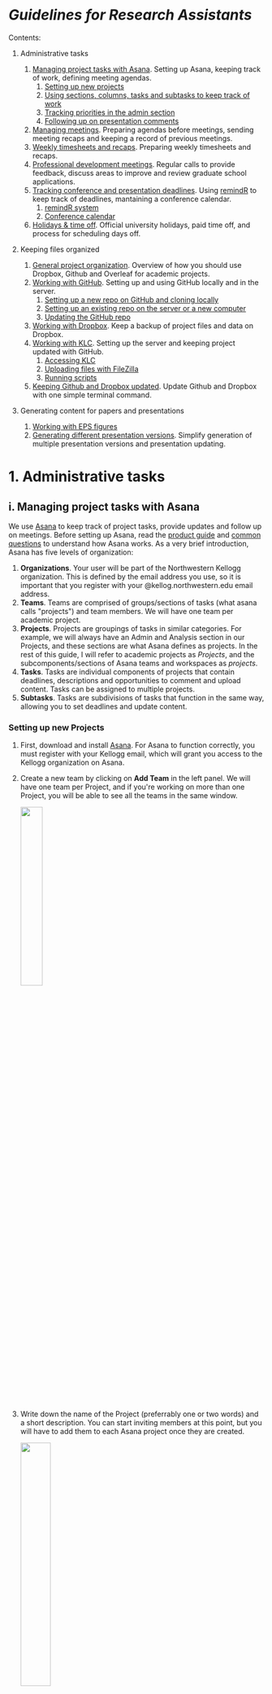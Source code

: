 # *Guidelines for Research Assistants*

Contents:
1. Administrative tasks
    1. [Managing project tasks with Asana](#i-managing-project-tasks-with-asana). Setting up Asana, keeping track of work, defining meeting agendas.
        1. [Setting up new projects](#setting-up-new-projects)
        2. [Using sections, columns, tasks and subtasks to keep track of work](#using-sections-columns-tasks-and-subtasks-to-keep-track-of-work)
        3. [Tracking priorities in the admin section](#tracking-priorities-in-the-admin-section)
        4. [Following up on presentation comments](#following-up-on-presentation-comments)
    2. [Managing meetings](#ii-managing-meetings). Preparing agendas before meetings, sending meeting recaps and keeping a record of previous meetings.
    3. [Weekly timesheets and recaps](#iii-weekly-timesheets-and-recaps). Preparing weekly timesheets and recaps.
    4. [Professional development meetings](#iv-professional-development-meetings). Regular calls to provide feedback, discuss areas to improve and review graduate school applications.
    5. [Tracking conference and presentation deadlines](#v-keeping-track-of-conference-and-presentation-deadlines). Using [remindR](https://github.com/clandinq/remindr) to keep track of deadlines, mantaining a conference calendar.
    	1. [remindR system](#reminder-system)
        2. [Conference calendar](#calendar-with-conference-dates)
    6. [Holidays & time off](#vi-holidays-and-time-off). Official university holidays, paid time off, and process for scheduling days off.

2. Keeping files organized
    1. [General project organization](#i-general-project-organization). Overview of how you should use Dropbox, Github and Overleaf for academic projects.
    2. [Working with GitHub](#ii-working-with-github). Setting up and using GitHub locally and in the server.
        1. [Setting up a new repo on GitHub and cloning locally](#setting-up-a-new-repo-on-github-and-cloning-locally)
        2. [Setting up an existing repo on the server or a new computer](#setting-up-an-existing-repo-on-the-server-or-a-new-computer)
        3. [Updating the GitHub repo](#updating-the-github-repo)
    3. [Working with Dropbox](#iii-working-with-dropbox). Keep a backup of project files and data on Dropbox.
    4. [Working with KLC](#iv-working-with-the-kellogg-linux-cluster-klc-server). Setting up the server and keeping project updated with GitHub.
        1. [Accessing KLC](#accessing-klc)
        2. [Uploading files with FileZilla](#uploading-files-via-filezilla)
        3. [Running scripts](#running-scripts)
    5. [Keeping Github and Dropbox updated](#v-keeping-github-and-dropbox-updated). Update Github and Dropbox with one simple terminal command.

3. Generating content for papers and presentations
    1. [Working with EPS figures](#i-working-with-eps-figures)
    2. [Generating different presentation versions](#v-generating-different-presentation-versions). Simplify generation of multiple presentation versions and presentation updating.


# 1. Administrative tasks
## i. Managing project tasks with Asana
We use [Asana](https://asana.com/) to keep track of project tasks, provide updates and follow up on meetings. Before setting up Asana, read the [product guide](https://asana.com/guide/help) and [common questions](https://asana.com/guide/help/faq/common-questions) to understand how Asana works. As a very brief introduction, Asana has five levels of organization:
1. **Organizations**. Your user will be part of the Northwestern Kellogg organization. This is defined by the email address you use, so it is important that you register with your @kellog.northwestern.edu email address.
2. **Teams**. Teams are comprised of groups/sections of tasks (what asana calls "projects") and team members. We will have one team per academic project.
3. **Projects**. Projects are groupings of tasks in similar categories.  For example, we will always have an Admin and Analysis section in our Projects, and these sections are what Asana defines as projects. In the rest of this guide, I will refer to academic projects as *Projects*, and the subcomponents/sections of Asana teams and workspaces as *projects*.
4. **Tasks**. Tasks are individual components of projects that contain deadlines, descriptions and opportunities to comment and upload content. Tasks can be assigned to multiple projects.
5. **Subtasks**. Tasks are subdivisions of tasks that function in the same way, allowing you to set deadlines and update content.

### Setting up new Projects
1. First, download and install [Asana](https://asana.com/). For Asana to function correctly, you must register with your Kellogg email, which will grant you access to the Kellogg organization on Asana. 
2. Create a new team by clicking on **Add Team** in the left panel. We will have one team per Project, and if you're working on more than one Project, you will be able to see all the teams in the same window.

    <img src="https://github.com/clandinq/ra_guide/blob/main/pictures/asana/asana_setup_1.png" align="center" height="30%" width="30%">

2. Write down the name of the Project (preferrably one or two words) and a short description. You can start inviting members at this point, but you will have to add them to each Asana project once they are created.

    <img src="https://github.com/clandinq/ra_guide/blob/main/pictures/asana/asana_setup_2.png" align="center" height="35%" width="35%">
    
3. The next step is to create Asana projects, which will be sections of our Project.
    1. Click on **Create a Project** below the selected team.

        <img src="https://github.com/clandinq/ra_guide/blob/main/pictures/asana/asana_setup_3.png" align="center" height="30%" width="30%">
        
    2. Select **Blank project** for project setup.
    
        <img src="https://github.com/clandinq/ra_guide/blob/main/pictures/asana/asana_setup_4.png" align="center" height="40%" width="40%">
    
    3. Define the section's name (e.g. "Admin"), choose **Board** as the default view, and leave privacy settings as **Public to team**. Click **Continue** to finalize creating this project. If you forget to set this up when creating the project, you can configure Board as the default view in the project settings.
        
        <img src="https://github.com/clandinq/ra_guide/blob/main/pictures/asana/asana_setup_6.png" align="center" height="30%" width="30%">
        
    4. Click on **Start adding tasks** and **Go to project**.
        
        <img src="https://github.com/clandinq/ra_guide/blob/main/pictures/asana/asana_setup_7.png" align="center" height="30%" width="30%">
        
    5. By default, the project will have three columns: To do, In progress, and Complete. Add a fourth column called "Archive".
        
        <img src="https://github.com/clandinq/ra_guide/blob/main/pictures/asana/asana_setup_8.png" align="center" height="50%" width="50%">
        
    6. Once you have set up an initial project, click on the three dots next to the project name and select **Duplicate Project**. Duplicate the project to generate a section called Admin, a second one called Agenda, and a third one called Analysis. These three sections will be the base of the Project, since most tasks will fall into the Analysis category, Agenda is used for meetings, and Admin will contain administrative tasks. More details are explained in the [following part of the guide](https://github.com/clandinq/ra_guide/#using-sections-to-keep-track-of-different-types-of-tasks).

        <img src="https://github.com/clandinq/ra_guide/blob/main/pictures/asana/asana_setup_9.png" align="center" height="40%" width="40%">
        
    7. For each duplicated project, click on the down arrow next to the project name, and change the project's color so that it is easily identifiable.
    
        <img src="https://github.com/clandinq/ra_guide/blob/main/pictures/asana/asana_setup_11.png" align="center" height="40%" width="40%">
        
    8. Here is an example of how the sections of a Project looks like:
        
        <img src="https://github.com/clandinq/ra_guide/blob/main/pictures/asana/asana_setup_12.png" align="center" height="25%" width="25%">        
        
    9. Once all projects have been set up, invite all researchers and RAs as collaborators to the team.Once they have accepted your invitation, you can (and should) invite them to join the rest of the projects.  Ask collaborators (by assigning them a first task) to input their full name and a picture so that it's easy to identify task ownership. You can invite new members to a maximum of three projects. You can see who is a member of each project on the left of the search bar: 
    
        <img src="https://github.com/clandinq/ra_guide/blob/main/pictures/asana/colab_1.png" align="center" height="40%" width="40%">        
        
### Using sections, columns, tasks and subtasks to keep track of work
#### Sections
Keep different types of tasks in separate sections. Most projects will have the following sections:
- **Admin**: This section should contain administrative tasks. For example, writing up presentation comments and organizing tasks in Asana.
- **Agenda**: Keep items to be discussed in meetings in this section. Also, there should be a category (column) titled "Priorities" with the priorities of all the team members. This is explained more in detail in the [next part of the guide](https://github.com/clandinq/ra_guide/#keeping-track-of-agenda-contents).
- **Analysis**: All analysis-related tasks will be in this section. This should be the center of any project.
- **Presentations**: Tasks for presentations and conferences.
- **References**: Relevant references to keep in mind when writing the paper.
- **Comments**: Presentation comments. More details in the following sections.

Other sections projects can have include:
- Budget
- Grant deliverables
- Surveys

Feel free to set up new sections if necessary.

#### Columns
Most sections should have the following columns:
- **To do**: Tasks that have not been started yet.
- **In progress**: Tasks you are currently working on.
- **Complete**: Recently completed tasks.
- **Archive**: Completed tasks that have been discussed with researchers and whose output has been acknowledged. 

When completing a task, move it to the **Complete** column and add the task to the **Agenda** section to ensure it gets discussed in the next meeting with PIs. If it's a minor task that does not to be discussed in a meeting, you can assign a subtask to a PI so that they review what you've done, or alternatively, tag them in a comment. Once the task has been acknowledged, and if there are no more follow-up tasks that will be assigned to the same item, you can mark it as complete by clicking the check mark button and moving it to **Archive**.

#### Tasks and subtasks
All the work you do can be added as tasks and subtasks. The following is an example of a couple of tasks in Asana:

<img src="https://github.com/clandinq/ra_guide/blob/main/pictures/asana/task.png" align="center" height="25%" width="25%">

Lengthier tasks should be broken down into subtasks:

<img src="https://github.com/clandinq/ra_guide/blob/main/pictures/asana/subtask.png" align="center" height="40%" width="40%">

General guidelines for working with tasks and subtasks:
- **Naming**: Tasks and subtasks should have clear, short names that makes it easy to identify them. You can write down a full breakdown of the required task in the description section of the task or subtask. 
- **Deadlines**: When creating tasks, assign them to the main person responsible for completing the task, and assign a deadline. They are generally not hard deadlines, but can help to prioritize and identify tasks that have dragged on for longer than necessary. For tasks assigned to you, if the person creating the task did not put a deadline, set your own deadline to give the researchers a sense of when you think the task will be completed by. Subtasks can also have deadlines assigned to them. 
- **Adding results**: When adding results (graphs or tables), attach them as screenshots or JPG / PNG files, since PDF and EPS files will not show previews. If necessary, you can also attach Excel documents. If the description does not include it, add the reason why the analysis is being conducted, what the hypothesis was being tested, whether the results confirm or reject the hypothesis, and what can be concluded from the results.
- **Likes**: Use the like button to indicate that you've seen a task that has been assigned to you. **Don't forget to like comments to let PIs and other RAs know that you have seen their comments**.

### Tracking priorities in the admin section
The first column in the **Admin** section should be called "Priorities", and will include a task for each team member with their priorities:

<img src="https://github.com/clandinq/ra_guide/blob/main/pictures/asana/priorities_1.png" align="center" height="25%" width="25%">     

Include as subtasks current tasks by order of priority, with the most important tasks first. Delete subtasks when completed. This is so that it's easier to keep track of current tasks (since most of the time there will be several tasks assigned to you), and that PIs can know what your curent priorities are. **Always keep this section up to date**. Here is an example of a priorities task:

<img src="https://github.com/clandinq/ra_guide/blob/main/pictures/asana/priorities_2.png" align="center" height="40%" width="40%">     

### Keeping track of agenda contents
The agenda section is used to keep track of current priorities and items to be discussed in each meeting. Start by creating a column for each regular meeting:

<img src="https://github.com/clandinq/ra_guide/blob/main/pictures/asana/agenda_0.png" align="center" height="50%" width="50%">     

Follow these steps to add tasks to the agenda:
1. Click on a task that you want to add to a meeting agenda.

    <img src="https://github.com/clandinq/ra_guide/blob/main/pictures/asana/agenda_1.png" align="center" height="25%" width="25%"> 
    
2. Click on **Add to projects** and select **Agenda**.

    <img src="https://github.com/clandinq/ra_guide/blob/main/pictures/asana/agenda_2.png" align="center" height="30%" width="30%"> 
  
3. Select the meeting to add the task to.

    <img src="https://github.com/clandinq/ra_guide/blob/main/pictures/asana/agenda_3.png" align="center" height="30%" width="30%"> 

4. The other section's color will display in the selected task. For example, this task is in the section **Analysis** and the Admin's section pink color is drawn over the task.

    <img src="https://github.com/clandinq/ra_guide/blob/main/pictures/asana/agenda_4.png" align="center" height="25%" width="25%"> 

5. Once you have added all relevant tasks to the agenda, it will be easier to write the agenda email and add the detailed agenda to the Google Docs with detailed agendas and meeting recaps.

    <img src="https://github.com/clandinq/ra_guide/blob/main/pictures/asana/agenda_5.png" align="center" height="25%" width="25%"> 

### Following up on presentation comments
PIs receive valuable comments from conferences where they present their academic projects. Asana can help convert these comments to actionable tasks, and by grouping comments by topic, prioritize which should be worked on first.

1. After each paper presentation, add a task in **Admin** asking the presenter to share the comments from the presentation. If you have the opportunity of being at the presentation, write down _every_ question asked, and who asked the question.
2. Create a document in the Project's Dropbox where you keep all presentation comments (example [here](https://github.com/clandinq/ra_guide/blob/main/docs/Presentation%20comments.docx)). Color-code comments from PIs and RAs and highlight comments that should become tasks:

    <img src="https://github.com/clandinq/ra_guide/blob/main/pictures/asana/comments_1.png" align="center" height="40%" width="40%"> 

3. Add comments to the **Comments** section on Asana. Group comments by topic, and make sure to assign actionable comments to the **Analysis** section.

    <img src="https://github.com/clandinq/ra_guide/blob/main/pictures/asana/comments_2.png" align="center" height="50%" width="45%"> 
    <br/><br/>
    <img src="https://github.com/clandinq/ra_guide/blob/main/pictures/asana/comments_3.png" align="center" height="40%" width="40%"> 
    
4. Once a comment has been dealt with (either task has been done, or PI has responded the comment), move the comment to the **Complete** column in the **Comments** section. Assign the task to PIs so they can review, and once processed, ensure they are marked as complete and moved to the **Archive** column.

## ii. Managing meetings
1.	Send a meeting agenda **at least an hour before each meeting** with detailed items to discuss in the meeting and attaching all content relevant to the meeting. A useful way to remember is to set a calendar event with an email reminder for the agenda an hour or more before the meeting. Keep track of content for each meeting in Asana:
    1. Keep track of agenda items by adding them as tasks in an Asana project titled “Agenda”. 
    2. Make a different section for each recurring meeting, and update tasks with what was discussed in the presentation. 
    3. When tasks are complete, mark as complete and move to a section titled “Complete”.
2.	Send a meeting recap after each meeting with detailed notes about what was discussed in each meeting.
    1. Each item should have a discussion and tasks section.
        1. In the discussion section, write comments when possible as problem + potential solution.
        2. Immediately add items from tasks section to Asana.
    2. Upload summaries to a Google Docs document, and include this link in all recap emails.

## iii. Weekly timesheets and recaps

## Timesheets
All research assistants fill out a weekly timesheet. This is helpful for planning, making sure PIs are optimizing your time and setting realistic expectations about how long different tasks will take. HERE is an example of a timesheet.

### Filling out timesheets
There are two options for filling out timesheets: filling out the timesheet directly or using [Clockify](https://clockify.me/).

#### 1. Filling out Excel timesheet directly
One option is to keep the Excel open and fill it in when you start and stop working on a task. You can use a couple of shortcuts to make filling out the timesheet easier: `Ctrl+` to enter the current date in a cell and `Ctrl+Shift+` to enter the current time. 

#### 2. Using Clockify 
[Clockify](https://clockify.me/) is a time tracking app for Mac OS X, Windows, and web browsers. With Clockify, you can register individual entries as parts of tasks and projects, which makes this app easily compatible with the format of timesheets: 
- **Projects**: This field is useful when you want to track your time beyond RA work (for example, to keep yourself accountable when studying for the GRE or working on graduate school applications). You can make a project titled *RA work* and then only keep these entries for the timesheet.
- **Tasks**: This field can be used for project names if you're working on multiple projects (or for multiple PIs), or for individual tasks that group several subtasks if you only work for one PI.
- **Description**: Here, you should provide a short but useful description of the current task you're working on.

To download your Clockify entries for last week:
1. First, open https://app.clockify.me/reports/detailed. 
2. Then, select the entries for last week and filter by project or client. 
3. Afterward, click on **Export** and **Save as CSV**. 
4. Download the Clockify processing script and update the location of the Downloads folder. 
5. Once you run the script, you can copy and paste the output directly into the timesheet. 

By default, Clockify keeps the filters you used in your last session, so it is easier to download data after doing the initial set-up.

The benefit of using Clockify is that you can easily track time for your other personal projects, whether taking a class or preparing applications. Additionally, you can analyze how you're spending your time, which can help you make necessary changes to your workday.

## Weekly recaps
You should include timesheets in a weekly email sent every Monday morning recapping what the main things you accomplished during the last week were and your main priorities for the upcoming week in bullet points. Include as the subject of the email: [Name] Weekly email (X hours). Below are a few example emails from other RAs:  
### RA working for 1 professor on 1 project
Last week:
1. Worked on grant deliverable: updated prize analyses scripts and wrote the section in Overleaf.
2. Reviewed survey incentives documentation.
3. Updated the tool data.
4. Implemented, tested, and published the set of new questions in Qualtrics. I also updated the English and Spanish versions of the questionnaires.
5. Minor tasks: Assigned tasks to Vicente, asked Nico about Google Ads consultation and posted his answer in Asana, emails with J-PAL, reviewed old budget documentation to switch to the research account after depleting TFI funds, and updated our master budget.

This week:
1. Work on NBER IRB submission.
2. Review the last version of the follow-up survey.
3. Pilot the follow-up survey.
4. Finish all the pending tasks for the prize analysis (review my writing and update scripts).

### RA working for 1 professor on multiple projects
Last week:
1. Project A:
	1. Worked on updating non-adoption calculations (top priority for tomorrow’s meeting)
	2. Worked on updating survey weights
	3. Generated output directories, updated previous tables and scripts
2. Project B:
	1. Set up new git locally in server,
	2. Started replication (currently about 50% through).

This week:
1. Project A:
	1. Update survey weights
	2. Finish updating non-adoption calculations
	3. Finish updating above-below median number of workers heterogeneity
	4. Finish updating Asana with all previous comments
2. Project B:
	1. Finish replication

### RA working separately for multiple professors
Last week:
1. Sean:
	1. Updated survey with profits note and num of employees questions
	2. Tested new way to ask for banks/firms of POS in survey
	3. Updated manual of surveyor
	4. Summarized EMEC scripts
2. Jacopo:
	1. Analyzed the case of dscrgrp variable from ESS
	2. Produced correlation tables (ESS, Gallup)
	3. Produced new graphs about dscr variables

This week:
1. Sean:
	1. Figure out what is going on with the NAs
	2. Add pre-survey questions about finding the owner of the retail
2. Jacopo:
	1. Figure out what is going on with some countries and number of respondents in ESS

## iv. Professional development meetings
We will have regularly scheduled (monthly or quarterly) professional development meetings to provide feedback to each other, help pinpoint strengths I can highlight in a letter of recommendation, discuss areas to improve (which will be a mandatory point in each meeting, so don’t interpret feedback on areas to improve as a bad sign), and check in on the status of your preparation for grad school applications.
 
In general, we can discuss the following things in the meeting:

1. **Graduate school preparation**
    - What classes are you taking/how are they going?
    - Status of GRE/TOEFL/anything else you need to do for grad school applications
    - Give me feedback: how can I do a better job mentoring/supporting you?
2. **RA work**
    - What were you most proud of this month/quarter?
    - What do you think you could improve on?
    - What areas would you like to grow?

By 5pm the night before the meeting, please e-mail me with:

1. Graduate school preparation:
    - An outline of how your graduate school preparation is going (if applicable)
2. RA work:
    1. A brief summary of what you've accomplished in the last month.
    2. Describe areas you can improve.
    3. Discuss things you'd like to grow into.
3. An outline of other issues you'd like to discuss

At the end each meeting, remember to schedule next month's/quarter's meeting. You can set up a repeating Google Calendar event with an email reminder a few weeks before to confirm the date and time.

## v. Keeping track of conference and presentation deadlines
### Reminder system
One important aspect of RA work is keeping track of deadlines related to presentations and grants. Professors must keep track of several deadlines: 
- Applications to dozens of conferences over the course of a single year to present their current work
- Sending paper drafts to discussants on time
- Preparing slides for presentations
- Submitting grand deliverables

Managing this manually is both time consuming and often leads to unwanted errors. I wrote a series of scripts ([remindR](https://github.com/clandinq/remindr)) to help project managers, researchers, research assistants and students keep track of deadlines related to academic projects. This system can send out four types of reminders:
1.	Future conference reminders. These are reminders to check if future conferences have announced details that would allow to track them (deadlines, submission links, and descriptions).
2.	Conference deadlines. Reminders to submit papers or abstracts to conferences.
3.	Upcoming presentations. Reminders for upcoming presentations, including slide submission deadlines.
4.	Grant deadlines. This can be useful both when applying for grants and when submitting grant deliverables.

Follow the instructions on the repo to set up remindR in your computer. The system is easy to set up, works with Mac OS X and Windows, and can be constantly modified when we’re notified of new deadlines. Please confirm with Sean / other PIs whenever you add a deadline to one of the lists. Also, it is important to keep track of the log to see that the system is working smoothly, and raise an issue on GitHub whenever there is a coding issue.

### Calendar with conference dates
Along with this reminder system, you should create a new calendar where you make all-day events for conferences we have applied, are applying to, and are presenting in. This way, we can determine whether there are any overlapping conferences and choose which one to apply to. 

Event titles should begin with **APP:** if applied or are applying to the conference, and **PRES:** if we are presenting at a conference. Include more details in the event description, including the conference website. Below is an example of a situation where having calendar events proved helpful: we found a conflict between two conferences and decided PIs could present in both.

## vi. Holidays and time off

### University policies on holidays and time off

- **Paid university holidays**. You can view the university holiday calendar [here](https://www.northwestern.edu/hr/benefits/leaves-holidays/university-scheduled-holidays.html). In cases when you have to work on an official holiday, you can make up by taking an alternate workday off. For example, in your timesheet, you would register the working hours during that day and add a note in the “Time off” sheet that says you have an extra vacation day.
- **Vacation time**. During your first year, you will have 2 weeks of vacation time. After you have completed one year, you will have 3 weeks of vacation time per year. Any week where you want to take a vacation day would have 8 fewer hours of expected work. You can view more details [here](https://www.northwestern.edu/hr/benefits/leaves-holidays/vacation-time.html).
- **Personal floating holidays**. [Personal floating holidays](https://www.northwestern.edu/hr/benefits/leaves-holidays/personal-floating-holidays.html) are available for personal use and may be used as an extension of vacation time. The number of personal floating days available depend on the hire date. Hires from September 1 to November 30 (as it is the case with most RAs) will have 3 personal floating holidays available during the fiscal year (September 1 to August 31). Personal floating holidays unused at the end of the fiscal year are forfeited.
- **Vacation payouts**. Staff members will be paid out their accrued and unused vacation time and personal floating holidays at the termination of their contract. You can find more information about the process [here](https://www.northwestern.edu/hr/benefits/leaves-holidays/vacation-time.html).
- **Sick days**. 15 [sick days](https://www.northwestern.edu/hr/benefits/leaves-holidays/sick-time/incidental-sick-time.html) available per year.

### Process for taking time off
1. Ask for permission to supervisors.
2. Add days off to [WFS](https://www.northwestern.edu/hr/essentials/hr-systems/timekeeping/instructions.html).
3. Forward approval to department manager.
4. Send supervisors a calendar invite for an all-day event titled “RA *name* day off” for the days you will be out.

The process for days off if you are going to make up the hours and not take a vacation day are steps 1 and 3 above.

# 2. Keeping files organized
## i. General project organization
In academic projects, it's essential to keep files synchronized between multiple computers and backed-up over time. This allows to easily share scripts and results with PIs, keep raw and processed data backed up, maintain a record of changes in different files, and permit other RAs and PIs to work on the same papers, presentations and scripts. We accomplish all of these tasks with the help of Dropbox, Github and Overleaf: Dropbox mainly for backing-up data, GitHub to track the history of file changes and update files, and Overleaf to allow PIs to easily modify papers without having to use a Latex processor. This system also integrates with the KLC server for processing large datasets.

Our system works the following way:
1. **Local folder set-up and structure**. For existing projects, you should [clone the repo in your computer](#setting-up-an-existing-repo-on-the-server-or-a-new-computer). If this is a new project, start by setting up a local project folder with the following structure:
    - **admin**: This folder should contain administrative files, for example agreements, contracts, and grant proposals.
    - **data**: Only raw data go in this folder.
    - **documentation**: Documentation about the data goes in this folder.
    - **logs**: Only create this folder when generating logs from running scripts on the server.
    - **paper**: Paper tex and pdf documents.
    - **pictures**: Any pictures to be included in the paper or presentation.
    - **presentations**: Presentation tex and pdf documents.
    - **proc**: Processed data sets go in this folder.
    - **results**: Results go in this folder.
        - **figures**: Subfolder for figures.
	- **tables**: Subfolder for tables.
    - **scripts**: Code goes in this folder
        - **programs**: A subfolder containing functions called by the analysis scripts (if applicable).
    - An .Rproj file for the project. (This can be created in RStudio, with File > New Project.).
    You will normally work in your local folder unless working with large datasets or complex scripts (when you will have to use the server).

2. **Keep files backed-up and updated with GitHub**
    - Git is an open-source version control system that helps track file changes across time. GitHub is a company that hosts Git repositories (project folders), including the full history of each file. For example, for any given script that is constantly synchronized with GitHub, you can access the different versions of the script you had backed up over time. You can learn more about Git and GitHub [here](https://docs.github.com/en/get-started/using-git/about-git). 
    - If you set up a new project folder from scratch, follow the [instructions](#setting-up-a-new-repo-on-github-and-cloning-locally) to set up a new GitHub repo.
    - Every time you are done making important changes to a file, want to back-up your work or share it with another project member, you should [push your changes to GitHub](#updating-the-github-repo). At the same time, during this process you will import the changes made (pushed) by other users to the repository (repo).
    
3. **Back up data with Dropbox**
    - Dropbox is mainly used for backing-up raw datasets. This can help reduce disk usage when working with large datasets, as you can delete the raw dataset from your local `data` folder and still be able to access it on Dropbox. We also use Dropbox for keeping constant backups of results and scripts that can easily be shared with PIs.

4. **Working on papers using Overleaf**
    - Some PIs prefer to work on papers using Overleaf, and it can also be useful to access and edit papers and presentations from any computer. To sync with GitHub, the users who want to make changes on Overleaf must have a Premium Overleaf subscription, either the Standard or Professional plan. Project members that don't need to make changes on Overleaf do not need to have a Premium subscription.
  
5. **Working on the server**
    - When working from the server, you will [set up the GitHub repo on the server](#setting-up-an-existing-repo-on-the-server-or-a-new-computer) and keep scripts and results backed-up with GitHub.
    - Files can be sent (raw data) and retrieved (processed data) using [FileZilla](#transferring-files-via-filezilla)

The system is summarized in the following chart:

<img src="https://github.com/clandinq/ra_guide/blob/main/pictures/org_map.png" align="center" height="30%" width="30%">        

## ii. Working with GitHub
GitHub is used to help facilitate sharing results and scripts with PIs and other research assistants, ensuring reproducibility of code, and having an up-to-date backup of current work, along with version control.
### Setting up a new repo on GitHub and cloning locally
1. Create new repo on GitHub, including a template .gitignore file. Modify .gitignore file on GitHub to include additional folders and files to exclude from updates: documents, data and certain file types.
2. Type the following commands in terminal:
    1. Change to directory where repo will be cloned 
        ```sh
        cd work
        ``` 
    2. Clone repo
        ```sh
        git clone https://github.com/user123/myproject
        ```

### Setting up an existing repo on the server or a new computer
KLC folders should be set up using Github (as if they were additional computers), so it’s easy to keep track of changes and sync files between the server and your local computer.

#### If there is already a folder set up on the server or computer and that be linked to the GitHub project repo
Type the following commands in the terminal:
1. Change directory to the existing folder
    ```sh
    cd existing_folder
    ``` 
2. Initialize repo
    ```sh
    git init
    ``` 
3. Link to existing repo
    ```sh
    git remote add origin https://github.com/user123/myproject
    ``` 
4. Git fetch using personal access token instead of password (https://docs.github.com/en/authentication/keeping-your-account-and-data-secure/creating-a-personal-access-token)
    ```sh
    git fetch
    ``` 
5. Checkout (here substitute main for master if master is name of branch generated on Github).
    ```sh
    git checkout origin/main -ft
    ``` 

#### If there is no folder set up on the server/computer:
Type the following commands in the terminal:
1. Change to directory where repo will be cloned 
    ```sh
    cd work
    ``` 
2. Clone repo
    ```sh
    git clone https://github.com/user123/myproject
    ```

### Updating the GitHub repo
First, modify files locally. Then, type the following commands in the terminal:
1. Change directory to project folder
    ```sh
    cd work/myrepo
    ``` 
2. Add new and modified files
    ```sh
    git add .
    ``` 
3. Review added files
    ```sh
    git status
    ``` 
4. Commit files and add a message
    ```sh
    git commit -m “This message describes what was changed in the current commit"
    ``` 
5. Get most up to date code from remote repo.
    ```sh
    git pull
    ```
6. Push changes to remote repo
    ```sh
    git push
    ```

### Creating a fork of a repo and making a pull request    
To make changes in repos where you are not the collaborator, you need to fork (create your own version of) the repo, make changes, and make a *pull request* to merge these changes back into the original repo. Follow these steps to fork a repo and create a pull request:

1. Install the [GitHub Command Line Interface (CLI)](https://cli.github.com/). If you have [Homebrew](https://brew.sh/) installed (on Mac OS X), you can install by typing on the command line `brew install gh`.
2. [Fork the repo](https://docs.github.com/en/get-started/quickstart/fork-a-repo)
    ```sh
    gh repo fork https://github.com/otheruser/repo_a
    ``` 
3. Clone forked repo
    ```sh
    git clone https://github.com/myuser/repo_a
    ``` 
4. Change directory to local folder
    ```sh
    cd repo_a
    ``` 
5. Make changes to files locally 
6. Add, commit and push changes. This updates files on your own fork of the repo.
7. Change directory to local folder
    ```sh
    git add .
    git commit -m “Add a message here”
    git push
    ```   
8. Create [pull request](https://cli.github.com/manual/gh_pr_create). Add title, insert details in body (if necessary) and submit pull request. Select other user’s repo as base repo.
    ```sh
    gh pr create
    ```   

## iii. Working with Dropbox
- Keep all raw data backed up in the Dropbox. You should **never** save scripts directly or reference raw data that in the Dropbox project folder.
- The Dropbox folder can also contain administrative files and presentations that are not required in the GitHub.
- All files from the local project folder (the one synced with GitHub) except `data` should be routinely copied from the local folder over to Dropbox to keep a back-up of all files. We accomplish this using a [shortcut](#v-keeping-github-and-dropbox-updated) that substitutes multiple git commands and copies the data to Dropbox.
- For large project folders you will need a Dropbox Plus account. The easiest way to get it is to buy it (choose the “billed yearly” option for the price discount – it costs about $100) and then send the receipt to [Adam Troutman](adam.troutman@kellogg.northwestern.edu) and you will receive reimbursement into the bank account where you are paid by Northwestern. 

## iv. Working with the Kellogg Linux Cluster (KLC) server
Processing of large datasets (dataset size approximating RAM size) should be done on KLC. The workflow is the following:
1. Write scripts locally and push to GitHub.
2. Upload raw files with FileZilla to KLC, update server with scripts using GitHub.
3. Update results produced in server with GitHub.

### Transferring files via FileZilla
You should only upload and download data (both raw and proceessed) via [FileZilla](https://filezilla-project.org/), and keep updated results and scripts using GitHub. To upload new files, you can input the following on FileZilla:
- **Host**: klc.ci.northwestern.edu
- **Username**: Your NetID
- **Password**: Password for your NetID
- **Port**: 22
To upload files, drag to the selected folder on the right pane. To download files, right click download.

### Accessing KLC
1.	If you’re not connected to a network at Northwestern, use [GlobalProtect](https://kb.northwestern.edu/page.php?id=94726) to connect via VPN.
2.	If you have a Mac, open the terminal. If you have Windows, first install Cygwin so that you can use Linux commands from the command line, then you can open the command line with Windows+R, type cmd, Enter.
3.	In the terminal or command line, type:
    ```sh
    ssh <netID>@klc.ci.northwestern.edu
    ```
4.	Enter the password you created for your netID.
5.	Now you should be connected to KLC. 

### Running scripts
Once you have (1) set up GitHub to work with the KLC folder, (2) uploaded necessary data files, and (3) updated scripts using GitHub, there are two ways to run scripts on the server:
#### Running files with a 00_run script and no visible output
This first version will generate logs and return the command line for other work.
```sh
cd path_of_project_folder
module load stata/17 # or module load R/4.0.3 [or latest; check what’s available with module avail R]
nohup R CMD BATCH --vanilla -q scripts/00_run.do logs/00_run.log & # Nohup is so that if you get logged out the script keeps running.
```
#### Running do files (Stata) with visible output
The second option will display the output on the terminal.
```sh
cd path_of_project_folder
module load stata/17
stata-mp
# Set base directory and relative file paths
do scripts/myscript.do
```
## v. Keeping Github and Dropbox updated 
- We use Dropbox as a backup folder and to easily share files with PIs. Since copying files manually to update the Dropbox is a tedious task, and we are interested in mantaining the folder up to date, we developed a shortcut that substitutes multiple git commands and copies the data to Dropbox. This reduces the time necessary to update the git (making it easier to make multiple commits and keep the git up to date), and makes it much easier to keep Dropbox in sync with the git (instead of having to manually copy files every time you make a commit).
- Files we only want in Dropbox and not in the git (for example, admin files) will not be modified by this system, as they are never involved in a commit.
- Processed data will also not be linked to Dropbox. Anyone who needs to have the processed data will need to run the scripts to obtain the data in proc/ on their local git folder. 
 
### Setting up and running dual Github-Dropbox updates
1. Download and edit Github to Dropbox backup script.
    1. Download the file [github_to_dropbox.R](/scripts/github_to_dropbox.R) and put it in your local project folder inside /scripts/programs/.
    2. Update the path of the Dropbox folder where files should be routinely backed up to.
            
	    <img src="https://github.com/skhiggins/ra_guide/blob/main/pictures/gh_db_1.png" align="center" height="60%" width="60%">

2. Add shortcuts to bash profile.
    1. Open a new terminal window and edit the bash profile:
        ```sh
        vi ~/.zprofile
        ``` 
    2. Insert at the bottom of the bash profile the following lines:
		```sh
		function logupdate () {
		    echo "********Pull from repo"********"
		    git pull
		    echo "********Push recent changes to repo"********"
		    git push
		    echo "********Export commit to log********"
		    echo "Generating log..."
		    git log --name-status HEAD^..HEAD > "$(pwd)/git_log.txt"
		    echo "********Update Dropbox********"
		    echo "Updating files on Dropbox..."
		    Rscript $(pwd)/scripts/programs/github_to_dropbox.R
		}
		
		function gitcommit () {
		    echo "********Adding all files to commit********"
		    git add .
		    git commit -m $@
		    logupdate
		}
		``` 
		The first function pulls and pushes a recent commit, generates a log of this commit, and mirrors the same changes on Dropbox. The second function adds all files to the commit and runs the first function. To add only certain files to the commit, do the commit manually  (`git add file_special; git commit -m "Upload only one file"`) and the run `logupdate`.

    3. Save the bash profile (press Escape, type :wq, and hit Enter)

3. Make changes and run Github - Dropbox dual backup shortcut. Remember to change directory to the desired project folder.
    ```sh
    cd project_folder
    gitcommit "My first commit with the shortcut"
    ``` 
    
    <img src="https://github.com/skhiggins/ra_guide/blob/main/pictures/gh_db_2.png" align="center" height="80%" width="80%">
	    
# 3. Coding best practices
## i. Working with eps figures
Working with .eps files is useful because of their high resolution and ability to modify them. However, Latex can only compile PDF files, so we must use the package `epstopdf` to convert files automatically to .eps when compiling. Sometimes, the `epstopdf` package will not generate a PDF file. The following steps have been useful to solve this issue:
1.  Use script [gen_figures.R](https://github.com/clandinq/ra_guide/blob/main/scripts/gen_figures.R) to make a list with all .eps files included in the folder /results/figures, and generate a .tex document with all of them.
2.  Force full typeset this document to convert all eps figures to PDF.

## ii. Generating different presentation versions
When presenting papers in academic conferences, we will have to generate multiple versions of presentations with different lengths, changing which slides are included in the main presentation and which slides are sent to the appendix. The following system helps generate multiple versions of presentations while keeping them all up to date with the latest content and reducing the need for making manual changes:

1. **Update master presentation**. 
    - Generate a "master presentation" with all of the slides that can be included in the different presentation versions.
    - To modify a slide for all presentations, make changes in the master presentation. 
	- Keep all slides clearly labeled, with labels defined as *group*_*slidename*. For example, a slide in the model section could be labeled *model_introduction*, and a slide in the results section discussing takeup *takeup_overall*. Labels have to be included in the line immediately following `\begin{frame}`:

        <img src="https://github.com/skhiggins/ra_guide/blob/main/pictures/pres_tex_1.png" align="center" height="45%" width="45%">
	- Insert all buttons to slides that could or will be in the appendix in the master presentation. 
        - If a slide is included in the main part of the presentation, any buttons from other slides in the main presentation to that slide will be removed. 
        - For example, if slides A and B are included in the main presentation, they will not have any buttons referencing each other. If slide A is in the main presentation and slide B is in the appendix, buttons from slide A to B and slide B to A will not be removed.
	    
            <img src="https://github.com/skhiggins/ra_guide/blob/main/pictures/pres_tex_2.png" align="center" height="60%" width="60%">

2. **Define which slides to include in main presentation and in presentation appendix**. 
	- If this is the first time using this system, run script [presentation_versions.R](https://github.com/skhiggins/ra_guide/blob/main/scripts/presentation_versions.R) to generate /presentations/slide_dataset.xlsx. Remember to first update the name of the master presentation (line 25).
	- To define what content will be in a presentation, modify the relevant presentation colum in presentations/slide_dataset.xlsx. For example, the content for the 15-minute version of the presentation is defined in the column titled “15”.  Each slide can be included in the main part of the presentation, in the appendix, or not included at all. To include a slide in the main part of the presentation, mark the slide as 1. To include the slide in the appendix, mark the slide with a 2. To omit the slide, mark the slide with a 0.
	- Both slides included in the main part and in the appendix have the same order as in the master presentation. To update the order, the master presentation must be updated. 
    	    
        <img src="https://github.com/skhiggins/ra_guide/blob/main/pictures/pres_tex_3.png" align="center" height="60%" width="60%">
3. **Update and run the presentation versions script**.
	1. Update the presentation or presentations to modify (line 95) in script [presentation_versions.R](https://github.com/skhiggins/ra_guide/blob/main/scripts/presentation_versions.R).
	2. Run the full script to generate the desired .tex document.
4. **Compile the presentation and push changes to GitHub**.

**Note**: The person updating the master presentation should also run the presentation versions script and push to GitHub, to ensure all presentations are kept up to date.
